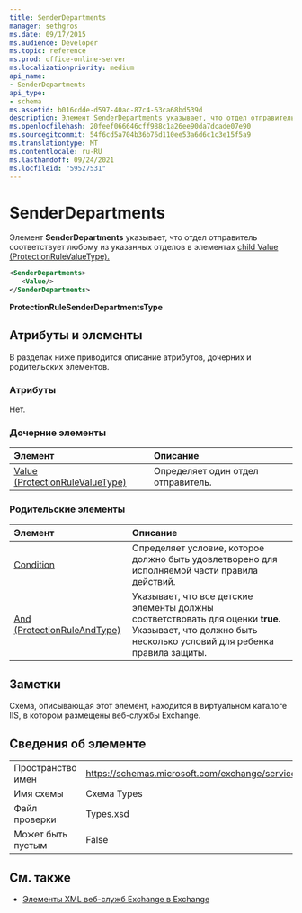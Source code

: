 ```yaml
---
title: SenderDepartments
manager: sethgros
ms.date: 09/17/2015
ms.audience: Developer
ms.topic: reference
ms.prod: office-online-server
ms.localizationpriority: medium
api_name:
- SenderDepartments
api_type:
- schema
ms.assetid: b016cdde-d597-40ac-87c4-63ca68bd539d
description: Элемент SenderDepartments указывает, что отдел отправитель соответствует любому из указанных отделов в элементах child Value (ProtectionRuleValueType).
ms.openlocfilehash: 20feef066646cff988c1a26ee90da7dcade07e90
ms.sourcegitcommit: 54f6cd5a704b36b76d110ee53a6d6c1c3e15f5a9
ms.translationtype: MT
ms.contentlocale: ru-RU
ms.lasthandoff: 09/24/2021
ms.locfileid: "59527531"
---
```

# <a name="senderdepartments"></a>SenderDepartments

Элемент **SenderDepartments** указывает, что отдел отправитель соответствует любому из указанных отделов в элементах [child Value (ProtectionRuleValueType).](value-protectionrulevaluetype.md) 
  
```XML
<SenderDepartments>
   <Value/>
</SenderDepartments>
```

 **ProtectionRuleSenderDepartmentsType**
## <a name="attributes-and-elements"></a>Атрибуты и элементы

В разделах ниже приводится описание атрибутов, дочерних и родительских элементов.
  
### <a name="attributes"></a>Атрибуты

Нет.
  
### <a name="child-elements"></a>Дочерние элементы

|**Элемент**|**Описание**|
|:-----|:-----|
|[Value (ProtectionRuleValueType)](value-protectionrulevaluetype.md) <br/> |Определяет один отдел отправитель.  <br/> |
   
### <a name="parent-elements"></a>Родительские элементы

|**Элемент**|**Описание**|
|:-----|:-----|
|[Condition](condition.md) <br/> |Определяет условие, которое должно быть удовлетворено для исполняемой части правила действий.  <br/> |
|[And (ProtectionRuleAndType)](and-protectionruleandtype.md) <br/> |Указывает, что все детские элементы должны соответствовать для оценки **true.** Указывает, что должно быть несколько условий для ребенка правила защиты.  <br/> |
   
## <a name="remarks"></a>Заметки

Схема, описывающая этот элемент, находится в виртуальном каталоге IIS, в котором размещены веб-службы Exchange.
  
## <a name="element-information"></a>Сведения об элементе

|||
|:-----|:-----|
|Пространство имен  <br/> |https://schemas.microsoft.com/exchange/services/2006/types  <br/> |
|Имя схемы  <br/> |Схема Types  <br/> |
|Файл проверки  <br/> |Types.xsd  <br/> |
|Может быть пустым  <br/> |False  <br/> |
   
## <a name="see-also"></a>См. также



- [Элементы XML веб-служб Exchange в Exchange](ews-xml-elements-in-exchange.md)

